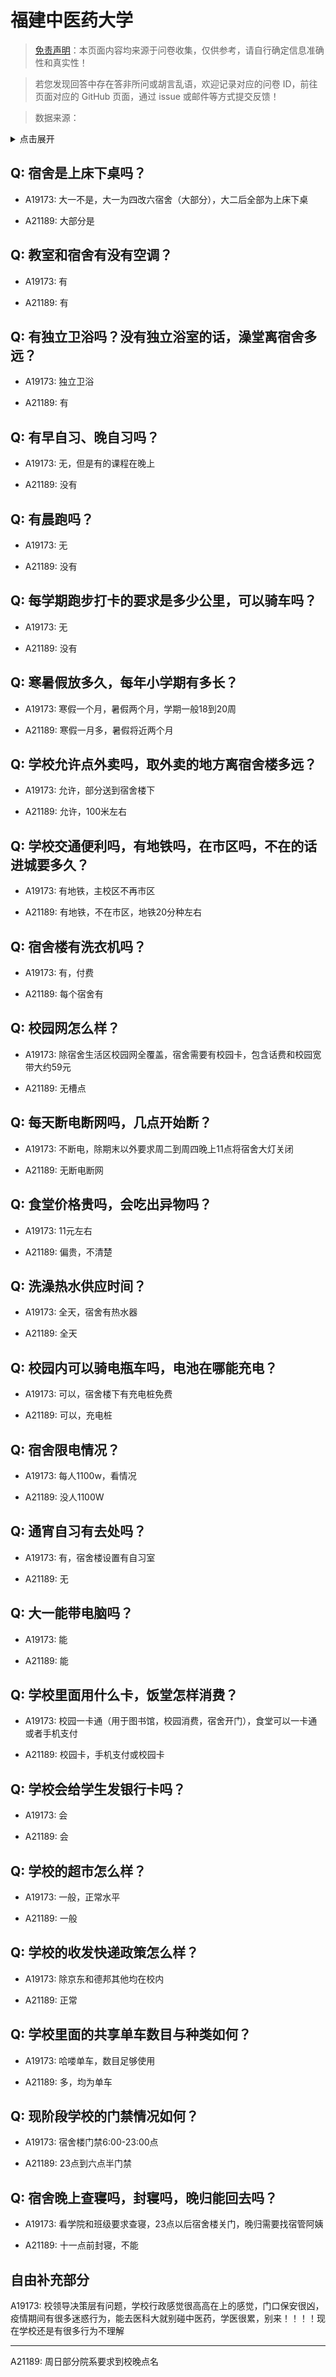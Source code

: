 # 福建中医药大学

> [免责声明](https://colleges.chat/#_3)：本页面内容均来源于问卷收集，仅供参考，请自行确定信息准确性和真实性！

> 若您发现回答中存在答非所问或胡言乱语，欢迎记录对应的问卷 ID，前往页面对应的 GitHub 页面，通过 issue 或邮件等方式提交反馈！

> 数据来源：

<details><summary>点击展开</summary>
<ul>
<li>A19173: 匿名 (2023 年 06 月)</li>
<li>A21189: 匿名 (2023 年 11 月)</li>
</ul>
</details>

## Q: 宿舍是上床下桌吗？

- A19173: 大一不是，大一为四改六宿舍（大部分），大二后全部为上床下桌

- A21189: 大部分是

## Q: 教室和宿舍有没有空调？

- A19173: 有

- A21189: 有

## Q: 有独立卫浴吗？没有独立浴室的话，澡堂离宿舍多远？

- A19173: 独立卫浴

- A21189: 有

## Q: 有早自习、晚自习吗？

- A19173: 无，但是有的课程在晚上

- A21189: 没有

## Q: 有晨跑吗？

- A19173: 无

- A21189: 没有

## Q: 每学期跑步打卡的要求是多少公里，可以骑车吗？

- A19173: 无

- A21189: 没有

## Q: 寒暑假放多久，每年小学期有多长？

- A19173: 寒假一个月，暑假两个月，学期一般18到20周

- A21189: 寒假一月多，暑假将近两个月

## Q: 学校允许点外卖吗，取外卖的地方离宿舍楼多远？

- A19173: 允许，部分送到宿舍楼下

- A21189: 允许，100米左右

## Q: 学校交通便利吗，有地铁吗，在市区吗，不在的话进城要多久？

- A19173: 有地铁，主校区不再市区

- A21189: 有地铁，不在市区，地铁20分种左右

## Q: 宿舍楼有洗衣机吗？

- A19173: 有，付费

- A21189: 每个宿舍有

## Q: 校园网怎么样？

- A19173: 除宿舍生活区校园网全覆盖，宿舍需要有校园卡，包含话费和校园宽带大约59元

- A21189: 无槽点

## Q: 每天断电断网吗，几点开始断？

- A19173: 不断电，除期末以外要求周二到周四晚上11点将宿舍大灯关闭

- A21189: 无断电断网

## Q: 食堂价格贵吗，会吃出异物吗？

- A19173: 11元左右

- A21189: 偏贵，不清楚

## Q: 洗澡热水供应时间？

- A19173: 全天，宿舍有热水器

- A21189: 全天

## Q: 校园内可以骑电瓶车吗，电池在哪能充电？

- A19173: 可以，宿舍楼下有充电桩免费

- A21189: 可以，充电桩

## Q: 宿舍限电情况？

- A19173: 每人1100w，看情况

- A21189: 没人1100W

## Q: 通宵自习有去处吗？

- A19173: 有，宿舍楼设置有自习室

- A21189: 无

## Q: 大一能带电脑吗？

- A19173: 能

- A21189: 能

## Q: 学校里面用什么卡，饭堂怎样消费？

- A19173: 校园一卡通（用于图书馆，校园消费，宿舍开门），食堂可以一卡通或者手机支付

- A21189: 校园卡，手机支付或校园卡

## Q: 学校会给学生发银行卡吗？

- A19173: 会

- A21189: 会

## Q: 学校的超市怎么样？

- A19173: 一般，正常水平

- A21189: 一般

## Q: 学校的收发快递政策怎么样？

- A19173: 除京东和德邦其他均在校内

- A21189: 正常

## Q: 学校里面的共享单车数目与种类如何？

- A19173: 哈喽单车，数目足够使用

- A21189: 多，均为单车

## Q: 现阶段学校的门禁情况如何？

- A19173: 宿舍楼门禁6:00-23:00点

- A21189: 23点到六点半门禁

## Q: 宿舍晚上查寝吗，封寝吗，晚归能回去吗？

- A19173: 看学院和班级要求查寝，23点以后宿舍楼关门，晚归需要找宿管阿姨

- A21189: 十一点前封寝，不能

## 自由补充部分

A19173: 校领导决策层有问题，学校行政感觉很高高在上的感觉，门口保安很凶，疫情期间有很多迷惑行为，能去医科大就别碰中医药，学医很累，别来！！！！现在学校还是有很多行为不理解

***

A21189: 周日部分院系要求到校晚点名